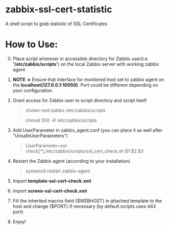 # zabbix-ssl-cert-statistic
A shell script to grab statistic of SSL Certificates
# How to Use:

   0. Place script wherever in accessible directory
      for Zabbix user(i.e. **'/etc/zabbix/scripts'**)
      on the local Zabbix server with working zabbix agent
   1. **NOTE ->** Ensure that interface for monitored host set to zabbix agent on
   the **localhost(127.0.0.1:10050)**. Port could be different depending on your
   configuration.
   2. Grant access for Zabbix user to script directory
      and script itself
      
      > chown root:zabbix /etc/zabbix/scripts
      
      > chmod 550 -R /etc/zqbbix/scripts
   
   3. Add UserParameter in zabbix_agent.conf (you can place it as well after "UnsafeUserParameters")
   
      > UserParameter=ssl-check[*],/etc/zabbix/scripts/ssl_cert_check.sh $1 $2 $3
      
   4. Restart the Zabbix agent (according to your installation)
  
      > systemctl restart zabbix-agent
      
   5. Import **template-ssl-cert-check.xml**
   6. Import **screen-ssl-cert-check.xml**
   7. Fill the inherited macros field {$WEBHOST} in attached template to the host 
   and change {$PORT} if necessary (by default scripts uses 443 port)
   8. Enjoy!
